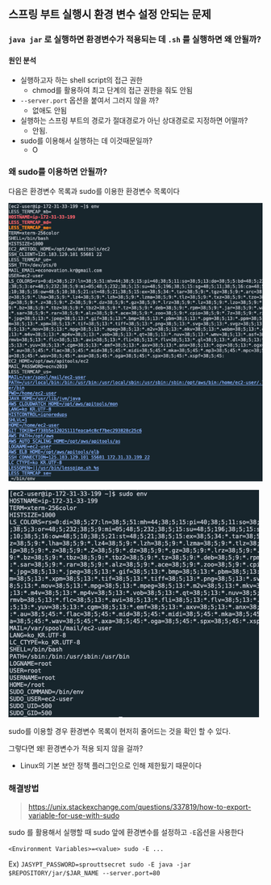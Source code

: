 ## 스프링 부트 실행시 환경 변수 설정 안되는 문제

### `java jar` 로 실행하면 환경변수가 적용되는 데 `.sh` 를 실행하면 왜 안될까?

#### 원인 분석

- 실행하고자 하는 shell script의 접근 권한
  - chmod를 활용하여 최고 단계의 접근 권한을 줘도 안됨
- `--server.port` 옵션을 붙여서 그러지 않을 까?
  - 없애도 안됨
- 실행하는 스프링 부트의 경로가 절대경로가 아닌 상대경로로 지정하면 어떨까?
  - 안됨.
- sudo를 이용해서 실행하는 데 이것때문일까?
  - O



### 왜 sudo를 이용하면 안될까?

다음은 환경변수 목록과 sudo를 이용한 환경변수 목록이다

![](./img/env_0.png)

![](./img/env_1.png)



sudo를 이용할 경우 환경변수 목록이 현저히 줄어드는 것을 확인 할 수 있다.

그렇다면 왜! 환경변수가 적용 되지 않을 걸까? 

- Linux의 기본 보안 정책 플러그인으로 인해 제한됬기 때문이다



### 해결방법

> https://unix.stackexchange.com/questions/337819/how-to-export-variable-for-use-with-sudo

sudo 를 활용해서 실행할 때 sudo 앞에 환경변수를 설정하고 `-E`옵션을 사용한다

`<Environment Variables>=<value> sudo -E ...`

Ex) `JASYPT_PASSWORD=sprouttsecret sudo -E java -jar $REPOSITORY/jar/$JAR_NAME --server.port=80`



